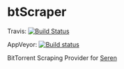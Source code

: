 # btScraper
Travis: [![Build Status](https://travis-ci.com/newt-sc/btScraper.svg?branch=master)](https://travis-ci.com/newt-sc/btScraper)

AppVeyor: [![Build status](https://ci.appveyor.com/api/projects/status/kdm6f2xk4s36ytpo?svg=true)](https://ci.appveyor.com/project/newt-sc/btscraper)

BitTorrent Scraping Provider for [Seren](https://github.com/nixgates/plugin.video.seren)
